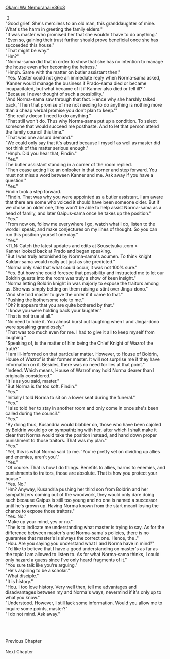 [Okami Wa Nemuranai v36c3](https://www.sousetsuka.com/2021/02/okami-wa-nemuranai-363.html)
<br/><br/>
 3<br/>
"Good grief. She's merciless to an old man, this granddaughter of mine. What's the harm in greeting the family elders."<br/>
"It was master who promised her that she wouldn't have to do anything."<br/>
"Even so, gaining their trust further should prove beneficial once she has succeeded this house."<br/>
"That might be why."<br/>
"Hm?"<br/>
"Norma-sama did that in order to show that she has no intention to manage the house even after becoming the heiress."<br/>
"Hmph. Same with the matter on butler assistant then."<br/>
"Yes. Master could not give an immediate reply when Norma-sama asked, 'Kanner would manage the business if Prado-sama died or became incapacitated, but what became of it if Kanner also died or fell ill?'"<br/>
"Because I never thought of such a possibility."<br/>
"And Norma-sama saw through that fact. Hence why she harshly talked back, 'Then that promise of me not needing to do anything is nothing more than a cheap verbal promise you don't plan to keep.'"<br/>
"She really doesn't need to do anything."<br/>
"That still won't do. Thus why Norma-sama put up a condition. To select someone that would succeed me posthaste. And to let that person attend the family council this time."<br/>
"That was one absurd demand."<br/>
"We could only say that it's absurd because I myself as well as master did not think of the matter serious enough."<br/>
"Hmph. Did you hear that, Findin."<br/>
"Yes."<br/>
The butler assistant standing in a corner of the room replied.<br/>
"Then cease acting like an onlooker in that corner and step forward. You must not miss a word between Kanner and me. Ask away if you have a question."<br/>
"Yes."<br/>
Findin took a step forward.<br/>
"Findin. That was why you were appointed as a butler assistant. I am aware that there are some who voiced it should have been someone older. But if we chose an older one, they won't be able to help assist Norma-sama as a head of family, and later Gaipus-sama once he takes up the position."<br/>
"Yes."<br/>
"From now on, follow me everywhere I go, watch what I do, listen to the words I speak, and make conjectures on my lines of thought. So you can run this position yourself one day."<br/>
"Yes."<br/>
<TLN: Catch the latest updates and edits at Sousetsuka .com ><br/>
Kanner looked back at Prado and began speaking.<br/>
"But I was truly astonished by Norma-sama's acumen. To think knight Kaldan-sama would really act just as she predicted."<br/>
"Norma only said that what could occur, it was not 100% sure."<br/>
"Yes. But how she could foresee that possibility and instructed me to let our Boldrin guests into the room was truly a show of keen insight."<br/>
"Norma letting Boldrin knight in was majorly to expose the traitors among us. She was simply betting on them raising a stint over Jinga-dono."<br/>
"And she told master to give the order if it came to that."<br/>
"Pushing the bothersome role to me."<br/>
"Oh? It appears that you are quite bothered by that."<br/>
"I know you were holding back your laughter."<br/>
"That is not true at all."<br/>
"No need to hide it. You almost burst out laughing when I and Jinga-dono were speaking grandiosely."<br/>
"That was too much even for me. I had to give it all to keep myself from laughing."<br/>
"Speaking of, is the matter of him being the Chief Knight of Wazrof the truth?"<br/>
"I am ill-informed on that particular matter. However, to House of Boldrin, House of Wazrof is their former master. It will not surprise me if they have information on it. Besides, there was no need for lies at that point."<br/>
"Indeed. Which means, House of Wazrof may hold Norma dearer than I originally considered."<br/>
"It is as you said, master."<br/>
"But Norma is far too soft. Findin."<br/>
"Yes."<br/>
"Initially I told Norma to sit on a lower seat during the funeral."<br/>
"Yes."<br/>
"I also told her to stay in another room and only come in once she's been called during the council."<br/>
"Yes."<br/>
"By doing thus, Kusandria would blabber on, those who have been cajoled by Boldrin would go on sympathizing with her, after which I shalt make it clear that Norma would take the position instead, and hand down proper punishment to those traitors. That was my plan."<br/>
"Yes."<br/>
"Yet, this is what Norma said to me. 'You're pretty set on dividing up allies and enemies, aren't you'."<br/>
"Yes."<br/>
"Of course. That is how I do things. Benefits to allies, harms to enemies, and punishments to traitors, those are absolute. That is how you protect your house."<br/>
"Yes. No."<br/>
"Hm? Anyway, Kusandria pushing her third son from Boldrin and her sympathizers coming out of the woodwork, they would only dare doing such because Gaipus is still too young and no one is named a successor until he's grown up. Having Norma known from the start meant losing the chance to expose those traitors."<br/>
"Yes. No."<br/>
"Make up your mind, yes or no."<br/>
"The <Yes> is to indicate me understanding what master is trying to say. As for the difference between master's and Norma-sama's policies, there is no guarantee that master's is always the correct one. Hence, the <No>."<br/>
"Hou. Are you saying you understand what I and Norma have in mind?"<br/>
"I'd like to believe that I have a good understanding on master's as far as the topic I am allowed to listen to. As for what Norma-sama thinks, I could only hazard a guess since I've only heard fragments of it."<br/>
"You sure talk like you're arguing."<br/>
"He's aspiring to be a scholar."<br/>
"What disciple."<br/>
"It is history."<br/>
"Hou. I too love history. Very well then, tell me advantages and disadvantages between my and Norma's ways, nevermind if it's only up to what you know."<br/>
"Understood. However, I still lack some information. Would you allow me to inquire some points, master?"<br/>
"I do not mind. Ask away."<br/><br/>
 <br/><br/>
 <br/>
Previous Chapter<br/><br/>
Next Chapter<br/><br/>
<br/>
<br/>
<br/>
<br/>
<br/>
<br/>
<br/>
<br/>

